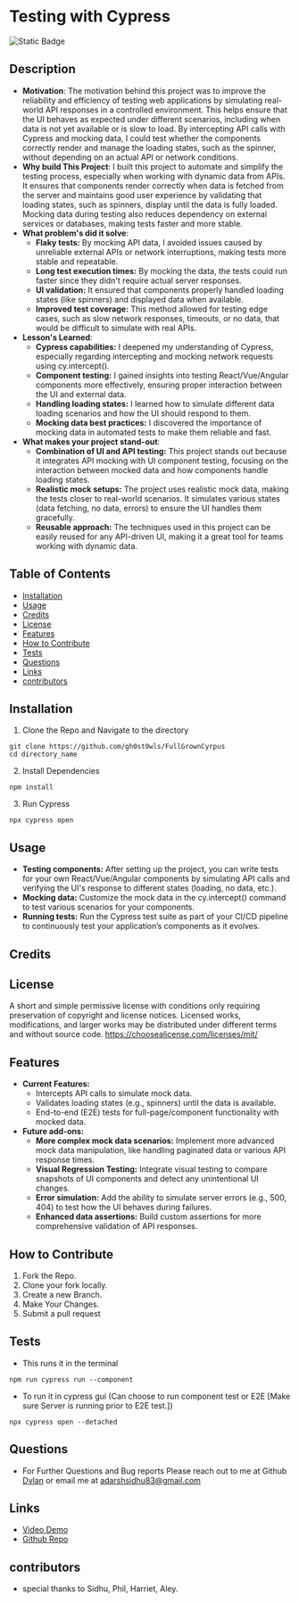 
# Testing with Cypress

![Static Badge](https://img.shields.io/badge/License-MIT-green)

## Description

- **Motivation**: The motivation behind this project was to improve the reliability and efficiency of testing web applications by simulating real-world API responses in a controlled environment. This helps ensure that the UI behaves as expected under different scenarios, including when data is not yet available or is slow to load. By intercepting API calls with Cypress and mocking data, I could test whether the components correctly render and manage the loading states, such as the spinner, without depending on an actual API or network conditions.
- **Why build This Project**: I built this project to automate and simplify the testing process, especially when working with dynamic data from APIs. It ensures that components render correctly when data is fetched from the server and maintains good user experience by validating that loading states, such as spinners, display until the data is fully loaded. Mocking data during testing also reduces dependency on external services or databases, making tests faster and more stable.
- **What problem's did it solve**: 
    - **Flaky tests:** By mocking API data, I avoided issues caused by unreliable external APIs or network interruptions, making tests more stable and repeatable.
    - **Long test execution times:** By mocking the data, the tests could run faster since they didn't require actual server responses.
    - **UI validation:** It ensured that components properly handled loading states (like spinners) and displayed data when available.
    - **Improved test coverage:** This method allowed for testing edge cases, such as slow network responses, timeouts, or no data, that would be difficult to simulate with real APIs.
- **Lesson's Learned**: 
    - **Cypress capabilities:** I deepened my understanding of Cypress, especially regarding intercepting and mocking network requests using cy.intercept().
    - **Component testing:** I gained insights into testing React/Vue/Angular components more effectively, ensuring proper interaction between the UI and external data.
    - **Handling loading states:** I learned how to simulate different data loading scenarios and how the UI should respond to them.
    - **Mocking data best practices:** I discovered the importance of mocking data in automated tests to make them reliable and fast.
- **What makes your project stand-out**: 
    - **Combination of UI and API testing:** This project stands out because it integrates API mocking with UI component testing, focusing on the interaction between mocked data and how components handle loading states.
    - **Realistic mock setups:** The project uses realistic mock data, making the tests closer to real-world scenarios. It simulates various states (data fetching, no data, errors) to ensure the UI handles them gracefully.
    - **Reusable approach:** The techniques used in this project can be easily reused for any API-driven UI, making it a great tool for teams working with dynamic data.

## Table of Contents

- [Installation](#installation)
- [Usage](#usage)
- [Credits](#credits)
- [License](#license)
- [Features](#features)
- [How to Contribute](#how-to-contribute)
- [Tests](#tests)
- [Questions](#questions)
- [Links](#links)
- [contributors](#contributors)

## Installation
1. Clone the Repo and Navigate to the directory
```
git clone https://github.com/gh0st0wls/FullGrownCyrpus
cd directory_name
```

2. Install Dependencies
```
npm install
```

3. Run Cypress
```
npx cypress open
```

## Usage
- **Testing components:** After setting up the project, you can write tests for your own React/Vue/Angular components by simulating API calls and verifying the UI's response to different states (loading, no data, etc.).
- **Mocking data:** Customize the mock data in the cy.intercept() command to test various scenarios for your components.
- **Running tests:** Run the Cypress test suite as part of your CI/CD pipeline to continuously test your application’s components as it evolves.

## Credits


## License
A short and simple permissive license with conditions only requiring preservation of copyright and license notices. Licensed works, modifications, and larger works may be distributed under different terms and without source code. https://choosealicense.com/licenses/mit/

## Features
- **Current Features:**
    - Intercepts API calls to simulate mock data.
    - Validates loading states (e.g., spinners) until the data is available.
    - End-to-end (E2E) tests for full-page/component functionality with mocked data.
- **Future add-ons:**
    - **More complex mock data scenarios:** Implement more advanced mock data manipulation, like handling paginated data or various API response times.
    - **Visual Regression Testing:** Integrate visual testing to compare snapshots of UI components and detect any unintentional UI changes.
    - **Error simulation:** Add the ability to simulate server errors (e.g., 500, 404) to test how the UI behaves during failures.
    - **Enhanced data assertions:** Build custom assertions for more comprehensive validation of API responses.

## How to Contribute
1. Fork the Repo.
2. Clone your fork locally.
3. Create a new Branch.
4. Make Your Changes.
5. Submit a pull request

## Tests
- This runs it in the terminal
```
npm run cypress run --component
```

- To run it in cypress gui (Can choose to run component test or E2E [Make sure Server is running prior to E2E test.])
```
npx cypress open --detached
```

## Questions
- For Further Questions and Bug reports Please reach out to me at Github [Dylan](https://github.com/gh0st0wls) or email me at adarshsidhu83@gmail.com

## Links
- [Video Demo]()
- [Github Repo](https://github.com/gh0st0wls/FullGrownCyrpus)

## contributors
- special thanks to Sidhu, Phil, Harriet, Aley.